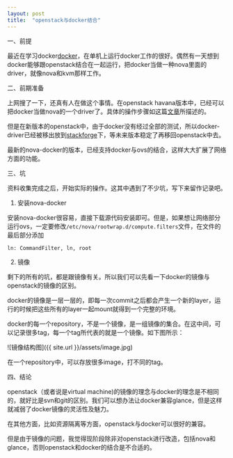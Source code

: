 ```yaml
---
layout: post
title:  "openstack与docker结合"
---
```


一、前提

最近在学习docker[docker][docker]，在单机上运行docker工作的很好。偶然有一天想到docker能够跟openstack结合在一起运行，把docker当做一种nova里面的driver，就像nova和kvm那样工作。

二、前期准备

上网搜了一下，还真有人在做这个事情。在openstack havana版本中，已经可以把docker当做nova的一个driver了。具体的操作步骤如这篇[文章][dockerwiki]所描述的。

但是在新版本的openstack中，由于docker没有经过全部的测试，所以docker-driver已经被移出放到[stackforge][stackforge_docker]下，等未来版本稳定了再移回openstack中去。

最新的nova-docker的版本，已经支持docker与ovs的结合，这样大大扩展了网络方面的功能。

三、坑

资料收集完成之后，开始实际的操作。这其中遇到了不少坑，写下来留作记录吧。

1. 安装nova-docker

  安装nova-docker很容易，直接下载源代码安装即可。但是，如果想让网络部分运行ovs，一定要修改`/etc/nova/rootwrap.d/compute.filters`文件，在文件的最后部分添加

  ```bash
  ln: CommandFilter, ln, root
  ```

2. 镜像

  剩下的所有的坑，都是跟镜像有关。所以我们可以先看一下docker的镜像与openstack的镜像的区别。

  docker的镜像是一层一层的，即每一次commit之后都会产生一个新的layer，运行的时候把这些所有的layer一起mount就得到一个完整的环境。

  docker的每一个repository，不是一个镜像，是一组镜像的集合。在这中间，可以记录很多tag，每一个tag所代表的就是一个镜像。如下图所示：

  ![镜像结构图]({{ site.url }}/assets/image.jpg)

  在一个repository中，可以存放很多image，打不同的tag。

四、结论

openstack（或者说是virtual machine)的镜像的理念与docker的理念是不相同的，就好比是svn和git的区别。我们可以想办法让docker兼容glance，但是这样就减弱了docker镜像的灵活性及魅力。

在其他方面，比如资源隔离等方面，openstack与docker可以很好的兼容。

但是由于镜像的问题，我觉得现阶段除非对openstack进行改造，包括nova和glance，否则openstack和docker的结合是不合适的。


[docker]:https://www.docker.
[dockerwiki]:https://wiki.openstack.org/wiki/Docker
[stackforge_docker]:https://github.com/stackforge/nova-docker